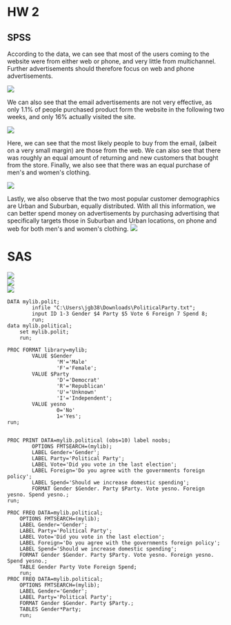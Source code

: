 # HW 2

## SPSS

According to the data, we can see that most of the users coming to the website
were from either web or phone, and very little from multichannel. Further advertisements
should therefore focus on web and phone advertisements.  

![](channel.png)  

We can also see that the email advertisements are not very effective, as only
1.1% of people purchased product form the website in the following two weeks,
and only 16% actually visited the site.  

![](Conversion_Visited.png)  

Here, we can see that the most likely people to buy from the email, (albeit on a very
small margin) are those from the web. We can also see that there was roughly an equal amount of returning and
new customers that bought from the store. Finally, we also see that there was an equal purchase of men's
and women's clothing.  

![](crossta.png)  

Lastly, we also observe that the two most popular customer demographics are Urban and Suburban, equally
distributed. With all this information, we can better spend money on advertisements by purchasing
advertising that specifically targets those in Suburban and Urban locations, on phone and web for both
men's and women's clothing.
![](zipcode.png)


# SAS

![](sas1.png)  
![](sas2.png)    
![](sas3.png)    
```sas
DATA mylib.polit;
        infile "C:\Users\jgb38\Downloads\PoliticalParty.txt";
        input ID 1-3 Gender $4 Party $5 Vote 6 Foreign 7 Spend 8;
        run;
data mylib.political;
	set mylib.polit;
	run;

PROC FORMAT library=mylib;
        VALUE $Gender
                'M'='Male'
                'F'='Female';
        VALUE $Party
                'D'='Democrat'
                'R'='Republican'
				'U'='Unknown'
                'I'='Independent';
        VALUE yesno
                0='No'
                1='Yes';
run;


PROC PRINT DATA=mylib.political (obs=10) label noobs;
        OPTIONS FMTSEARCH=(mylib);
		LABEL Gender='Gender';
		LABEL Party='Political Party';
		LABEL Vote='Did you vote in the last election';
		LABEL Foreign='Do you agree with the governments foreign policy';
		LABEL Spend='Should we increase domestic spending';
		FORMAT Gender $Gender. Party $Party. Vote yesno. Foreign yesno. Spend yesno.;
run;

PROC FREQ DATA=mylib.political;
	OPTIONS FMTSEARCH=(mylib);
	LABEL Gender='Gender';
	LABEL Party='Political Party';
	LABEL Vote='Did you vote in the last election';
	LABEL Foreign='Do you agree with the governments foreign policy';
	LABEL Spend='Should we increase domestic spending';
	FORMAT Gender $Gender. Party $Party. Vote yesno. Foreign yesno. Spend yesno.;
	TABLE Gender Party Vote Foreign Spend;
	run;
PROC FREQ DATA=mylib.political;
	OPTIONS FMTSEARCH=(mylib);
	LABEL Gender='Gender';
	LABEL Party='Political Party';
	FORMAT Gender $Gender. Party $Party.;
	TABLES Gender*Party;
	run;
```

